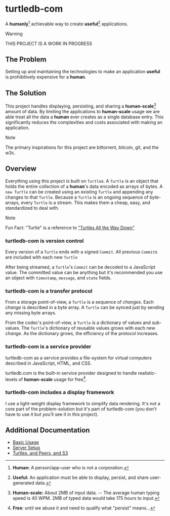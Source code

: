 # turtledb-com

A **humanly**[^1] achievable way to create **useful**[^2] applications.

> [!WARNING] 
> THIS PROJECT IS A WORK IN PROGRESS

[^1]: **Human:** A person/app-user who is not a corporation.

[^2]: **Useful:** An application must be able to display, persist, and share user-generated data.

## The Problem

Setting up and maintaining the technologies to make an application **useful** is prohibitively expensive for a **human**.


## The Solution 
This project handles displaying, persisting, and sharing a **human-scale**[^3] amount of data.
By limiting the applications to **human-scale** usage we are able treat all the data a **human** ever creates as a single database entry.
This significantly reduces the complexities and costs associated with making an application.

[^3]: **Human-scale:** About 2MB of input data.
  -- The average human typing speed is 40 WPM. 
  2MB of typed data would take 175 hours to input. 

> [!NOTE] 
> The primary inspirations for this project are bittorrent, bitcoin, git, and the w3c. 

## Overview

Everything using this project is built on `Turtle`s.
A `Turtle` is an object that holds the entire collection of a **human**'s data encoded as arrays of bytes.
A `new Turtle` can be created using an existing `Turtle` and appending any changes to that `Turtle`.
Because a `Turtle` is an ongoing sequence of byte-arrays, every `Turtle` is a stream.
This makes them a cheap, easy, and standardized to deal with.

> [!NOTE] 
> Fun Fact: "Turtle" is a reference to ["Turtles All the Way Down"](https://en.wikipedia.org/wiki/Turtles_all_the_way_down)

### turtledb-com is version control

Every version of a `Turtle` ends with a signed `Commit`. 
All previous `Commit`s are included with each new `Turtle`

After being streamed, a `Turtle`'s `Commit` can be decoded to a JavaScript value. 
The committed value can be anything but it's recommended you use an object with `timestamp`, `message`, and `state` fields.

### turtledb-com is a transfer protocol

From a storage point-of-view, a `Turtle` is a sequence of *changes*.
Each *change* is described in a byte array.
A `Turtle` can be synced just by sending any missing byte arrays.

From the codec's point-of-view, a `Turtle` is a dictionary of values and sub-values.
The `Turtle`'s dictionary of reusable values grows with each new *change*.
As the dictionary grows, the efficiency of the protocol increases.

### turtledb-com is a service provider

turtledb-com as a service provides a file-system for virtual computers described in JavaScript, HTML, and CSS.

turtledb.com is the built-in service provider designed to handle realistic-levels of **human-scale** usage for free[^4].

[^4]: **Free**: until we abuse it and need to qualify what "persist" means...

### turtledb-com includes a display framework

I use a light-weight display framework to simplify data rendering. It's not a core part of the problem-solution but it's part of turtledb-com (you don't have to use it but you'll see it in this project).

## Additional Documentation

* [Basic Usage](docs/basic_usage.md)
* [Server Setup](docs/server_setup.md)
* [Turtles, and Peers, and S3](docs/turtles_peers_s3.md)
